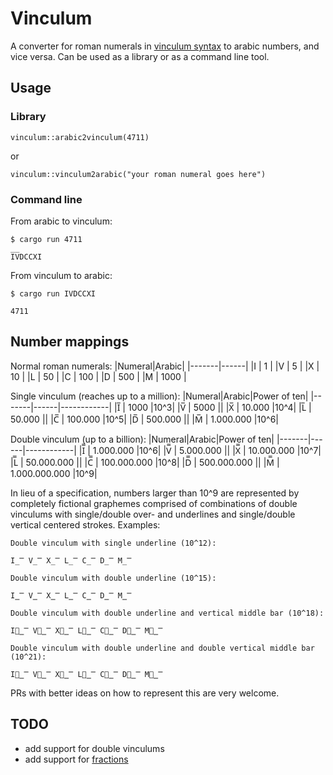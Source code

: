 # Vinculum
A converter for roman numerals in [vinculum syntax](https://en.wikipedia.org/wiki/Roman_numerals#Vinculum) to arabic numbers, and vice versa.
Can be used as a library or as a command line tool.

## Usage

### Library

`vinculum::arabic2vinculum(4711)`

or

`vinculum::vinculum2arabic("your roman numeral goes here")`


### Command line

From arabic to vinculum:

```
$ cargo run 4711

I̅V̅DCCXI
```
From vinculum to arabic:

```
$ cargo run I̅V̅DCCXI

4711
```

## Number mappings

Normal roman numerals:
|Numeral|Arabic|
|-------|------|
|I | 1 |
|V | 5 |
|X | 10 |
|L | 50 |
|C | 100 |
|D | 500 |
|M | 1000 |

Single vinculum (reaches up to a million):
|Numeral|Arabic|Power of ten|
|-------|------|------------|
|I̅ | 1000 |10^3|
|V̅ | 5000 ||
|X̅ | 10.000 |10^4|
|L̅ | 50.000 ||
|C̅ | 100.000 |10^5|
|D̅ | 500.000 ||
|M̅ | 1.000.000 |10^6|


Double vinculum (up to a billion):
|Numeral|Arabic|Power of ten|
|-------|------|------------|
|I̿ | 1.000.000 |10^6|
|V̿ | 5.000.000 ||
|X̿ | 10.000.000 |10^7|
|L̿ | 50.000.000 ||
|C̿ | 100.000.000 |10^8|
|D̿ | 500.000.000 ||
|M̿ | 1.000.000.000 |10^9|

In lieu of a specification, numbers larger than 10^9 are represented by completely fictional graphemes comprised of combinations of double vinculums with single/double over- and underlines and single/double vertical centered strokes.
Examples:

```
Double vinculum with single underline (10^12):

I̲̿ V̲̿ X̲̿ L̲̿ C̲̿ D̲̿ M̲̿

Double vinculum with double underline (10^15):

I̳̿ V̳̿ X̳̿ L̳̿ C̳̿ D̳̿ M̳̿

Double vinculum with double underline and vertical middle bar (10^18):

I⃒̳̿ V⃒̳̿ X⃒̳̿ L⃒̳̿ C⃒̳̿ D⃒̳̿ M⃒̳̿

Double vinculum with double underline and double vertical middle bar (10^21):

I⃦̳̿ V⃦̳̿ X⃦̳̿ L⃦̳̿ C⃦̳̿ D⃦̳̿ M⃦̳̿
```

PRs with better ideas on how to represent this are very welcome.

## TODO

* add support for double vinculums
* add support for [fractions](https://en.wikipedia.org/wiki/Roman_numerals#Vinculum)

